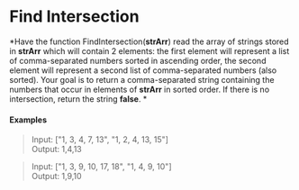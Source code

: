 # Find Intersection

*Have the function FindIntersection(**strArr**) read the array of strings stored in **strArr** which will contain 2 elements: the first element will represent a list of comma-separated numbers sorted in ascending order, the second element will represent a second list of comma-separated numbers (also sorted). Your goal is to return a comma-separated string containing the numbers that occur in elements of **strArr** in sorted order. If there is no intersection, return the string **false**. *

#### Examples

>Input: ["1, 3, 4, 7, 13", "1, 2, 4, 13, 15"]  
Output: 1,4,13

>Input: ["1, 3, 9, 10, 17, 18", "1, 4, 9, 10"]  
Output: 1,9,10
